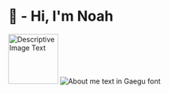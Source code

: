 # 👋 - Hi, I'm Noah 
<img src="https://github.com/noahgsolomon/noahgsolomon/assets/111200060/ae0620cf-613a-441c-9d50-b86c242ecbc3" alt="Descriptive Image Text" width="100" height="100">

<img src="https://images.codefoli.com/Screenshot_2025-03-14_at_1.31.50_PM-removebg-preview%20(1).png" alt="About me text in Gaegu font">

